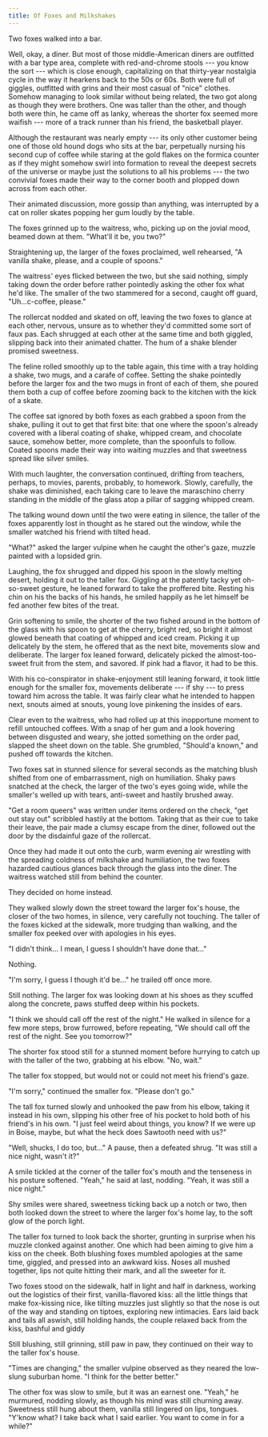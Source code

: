 ```yaml
---
title: Of Foxes and Milkshakes
---
```


Two foxes walked into a bar.

Well, okay, a diner. But most of those middle-American diners are outfitted with a bar type area, complete with red-and-chrome stools --- you know the sort --- which is close enough, capitalizing on that thirty-year nostalgia cycle in the way it hearkens back to the 50s or 60s. Both were full of giggles, outfitted with grins and their most casual of "nice" clothes. Somehow managing to look similar without being related, the two got along as though they were brothers. One was taller than the other, and though both were thin, he came off as lanky, whereas the shorter fox seemed more waifish --- more of a track runner than his friend, the basketball player.

Although the restaurant was nearly empty --- its only other customer being one of those old hound dogs who sits at the bar, perpetually nursing his second cup of coffee while staring at the gold flakes on the formica counter as if they might somehow swirl into formation to reveal the deepest secrets of the universe or maybe just the solutions to all his problems --- the two convivial foxes made their way to the corner booth and plopped down across from each other.

Their animated discussion, more gossip than anything, was interrupted by a cat on roller skates popping her gum loudly by the table.

The foxes grinned up to the waitress, who, picking up on the jovial mood, beamed down at them. "What'll it be, you two?"

Straightening up, the larger of the foxes proclaimed, well rehearsed, "A vanilla shake, please, and a couple of spoons."

The waitress' eyes flicked between the two, but she said nothing, simply taking down the order before rather pointedly asking the other fox what he'd like. The smaller of the two stammered for a second, caught off guard, "Uh...c-coffee, please."

The rollercat nodded and skated on off, leaving the two foxes to glance at each other, nervous, unsure as to whether they'd committed some sort of faux pas. Each shrugged at each other at the same time and both giggled, slipping back into their animated chatter. The hum of a shake blender promised sweetness.

The feline rolled smoothly up to the table again, this time with a tray holding a shake, two mugs, and a carafe of coffee. Setting the shake pointedly before the larger fox and the two mugs in front of each of them, she poured them both a cup of coffee before zooming back to the kitchen with the kick of a skate.

The coffee sat ignored by both foxes as each grabbed a spoon from the shake, pulling it out to get that first bite: that one where the spoon's already covered with a liberal coating of shake, whipped cream, and chocolate sauce, somehow better, more complete, than the spoonfuls to follow. Coated spoons made their way into waiting muzzles and that sweetness spread like silver smiles.

With much laughter, the conversation continued, drifting from teachers, perhaps, to movies, parents, probably, to homework. Slowly, carefully, the shake was diminished, each taking care to leave the maraschino cherry standing in the middle of the glass atop a pillar of sagging whipped cream.

The talking wound down until the two were eating in silence, the taller of the foxes apparently lost in thought as he stared out the window, while the smaller watched his friend with tilted head.

"What?" asked the larger vulpine when he caught the other's gaze, muzzle painted with a lopsided grin.

Laughing, the fox shrugged and dipped his spoon in the slowly melting desert, holding it out to the taller fox. Giggling at the patently tacky yet oh-so-sweet gesture, he leaned forward to take the proffered bite. Resting his chin on his the backs of his hands, he smiled happily as he let himself be fed another few bites of the treat.

Grin softening to smile, the shorter of the two fished around in the bottom of the glass with his spoon to get at the cherry, bright red, so bright it almost glowed beneath that coating of whipped and iced cream. Picking it up delicately by the stem, he offered that as the next bite, movements slow and deliberate. The larger fox leaned forward, delicately picked the almost-too-sweet fruit from the stem, and savored. If pink had a flavor, it had to be this.

With his co-conspirator in shake-enjoyment still leaning forward, it took little enough for the smaller fox, movements deliberate --- if shy --- to press toward him across the table. It was fairly clear what he intended to happen next, snouts aimed at snouts, young love pinkening the insides of ears.

Clear even to the waitress, who had rolled up at this inopportune moment to refill untouched coffees. With a snap of her gum and a look hovering between disgusted and weary, she jotted something on the order pad, slapped the sheet down on the table. She grumbled, "Should'a known," and pushed off towards the kitchen.

Two foxes sat in stunned silence for several seconds as the matching blush shifted from one of embarrassment, nigh on humiliation. Shaky paws snatched at the check, the larger of the two's eyes going wide, while the smaller's welled up with tears, anti-sweet and hastily brushed away.

"Get a room queers" was written under items ordered on the check, "get out stay out" scribbled hastily at the bottom. Taking that as their cue to take their leave, the pair made a clumsy escape from the diner, followed out the door by the disdainful gaze of the rollercat.

Once they had made it out onto the curb, warm evening air wrestling with the spreading coldness of milkshake and humiliation, the two foxes hazarded cautious glances back through the glass into the diner. The waitress watched still from behind the counter.

They decided on home instead.

They walked slowly down the street toward the larger fox's house, the closer of the two homes, in silence, very carefully not touching. The taller of the foxes kicked at the sidewalk, more trudging than walking, and the smaller fox peeked over with apologies in his eyes.

"I didn't think... I mean, I guess I shouldn't have done that..."

Nothing.

"I'm sorry, I guess I though it'd be..." he trailed off once more.

Still nothing. The larger fox was looking down at his shoes as they scuffed along the concrete, paws stuffed deep within his pockets.

"I think we should call off the rest of the night." He walked in silence for a few more steps, brow furrowed, before repeating, "We should call off the rest of the night. See you tomorrow?"

The shorter fox stood still for a stunned moment before hurrying to catch up with the taller of the two, grabbing at his elbow. "No, wait."

The taller fox stopped, but would not or could not meet his friend's gaze.

"I'm sorry," continued the smaller fox. "Please don't go."

The tall fox turned slowly and unhooked the paw from his elbow, taking it instead in his own, slipping his other free of his pocket to hold both of his friend's in his own. "I just feel weird about things, you know? If we were up in Boise, maybe, but what the heck does Sawtooth need with us?"

"Well, shucks, I do too, but..." A pause, then a defeated shrug. "It was still a nice night, wasn't it?"

A smile tickled at the corner of the taller fox's mouth and the tenseness in his posture softened. "Yeah," he said at last, nodding. "Yeah, it was still a nice night."

Shy smiles were shared, sweetness ticking back up a notch or two, then both looked down the street to where the larger fox's home lay, to the soft glow of the porch light.

The taller fox turned to look back the shorter, grunting in surprise when his muzzle clonked against another. One which had been aiming to give him a kiss on the cheek. Both blushing foxes mumbled apologies at the same time, giggled, and pressed into an awkward kiss. Noses all mushed together, lips not quite hitting their mark, and all the sweeter for it.

Two foxes stood on the sidewalk, half in light and half in darkness, working out the logistics of their first, vanilla-flavored kiss: all the little things that make fox-kissing nice, like tilting muzzles just slightly so that the nose is out of the way and standing on tiptoes, exploring new intimacies. Ears laid back and tails all aswish, still holding hands, the couple relaxed back from the kiss, bashful and giddy

Still blushing, still grinning, still paw in paw, they continued on their way to the taller fox's house.

"Times are changing," the smaller vulpine observed as they neared the low-slung suburban home. "I think for the better better."

The other fox was slow to smile, but it was an earnest one. "Yeah," he murmured, nodding slowly, as though his mind was still churning away. Sweetness still hung about them, vanilla still lingered on lips, tongues. "Y'know what? I take back what I said earlier. You want to come in for a while?"
